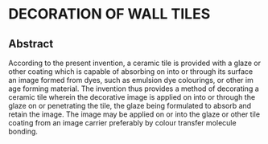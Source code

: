 # DECORATION OF WALL TILES

## Abstract
According to the present invention, a ceramic tile is provided with a glaze or other coating which is capable of absorbing on into or through its surface an image formed from dyes, such as emulsion dye colourings, or other im age forming material. The invention thus provides a method of decorating a ceramic tile wherein the decorative image is applied on into or through the glaze on or penetrating the tile, the glaze being formulated to absorb and retain the image. The image may be applied on or into the glaze or other tile coating from an image carrier preferably by colour transfer molecule bonding.